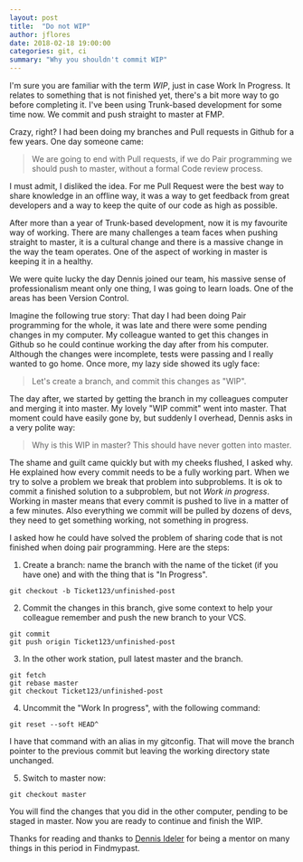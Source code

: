 ```yaml
---
layout: post
title:  "Do not WIP"
author: jflores
date: 2018-02-18 19:00:00
categories: git, ci
summary: "Why you shouldn't commit WIP"
---
```


I'm sure you are familiar with the term *WIP*, just in case Work In Progress. 
It relates to something that is not finished yet, there's a bit more way to go before completing it.
I've been using Trunk-based development for some time now. We commit and push straight to master at FMP.

Crazy, right? I had been doing my branches and Pull requests in Github for a few years.
One day someone came: 

> We are going to end with Pull requests, if we do Pair programming we should push to master, without a formal Code review process.

I must admit, I disliked the idea. 
For me Pull Request were the best way to share knowledge in an offline way, it was a way to get feedback from great developers and a way to keep the quite of our code as high as possible.

After more than a year of Trunk-based development, now it is my favourite way of working. 
There are many challenges a team faces when pushing straight to master, it is a cultural change and there is a massive change in the way the team operates.
One of the aspect of working in master is keeping it in a healthy.

We were quite lucky the day Dennis joined our team, his massive sense of professionalism meant only one thing, I was going to learn loads.
One of the areas has been Version Control.

Imagine the following true story:
That day I had been doing Pair programming for the whole, it was late and there were some pending changes in my computer.
My colleague wanted to get this changes in Github so he could continue working the day after from his computer.
Although the changes were incomplete, tests were passing and I really wanted to go home. Once more, my lazy side showed its ugly face:

> Let's create a branch, and commit this changes as "WIP".

The day after, we started by getting the branch in my colleagues computer and merging it into master. My lovely "WIP commit" went into master. 
That moment could have easily gone by, but suddenly I overhead, Dennis asks in a very polite way:

> Why is this WIP in master? This should have never gotten into master.

The shame and guilt came quickly but with my cheeks flushed, I asked why. He explained how every commit needs to be a fully working part.
When we try to solve a problem we break that problem into subproblems. It is ok to commit a finished solution to a subproblem, but not *Work in progress*.
Working in master means that every commit is pushed to live in a matter of a few minutes. 
Also everything we commit will be pulled by dozens of devs, they need to get something working, not something in progress.

I asked how he could have solved the problem of sharing code that is not finished when doing pair programming.
Here are the steps:

1. Create a branch: name the branch with the name of the ticket (if you have one) and with the thing that is "In Progress".
```
git checkout -b Ticket123/unfinished-post
```

2. Commit the changes in this branch, give some context to help your colleague remember and push the new branch to your VCS.
```
git commit
git push origin Ticket123/unfinished-post
```

3. In the other work station, pull latest master and the branch.

```
git fetch
git rebase master
git checkout Ticket123/unfinished-post
```

4. Uncommit the "Work In progress", with the following command:
```
git reset --soft HEAD^
```
I have that command with an alias in my gitconfig. That will move the branch pointer to the previous commit but leaving the working directory state unchanged.

5. Switch to master now:
```
git checkout master
```

You will find the changes that you did in the other computer, pending to be staged in master. 
Now you are ready to continue and finish the WIP.

Thanks for reading and thanks to [Dennis Ideler](http://dennisideler.com/) for being a mentor on many things in this period in Findmypast.
